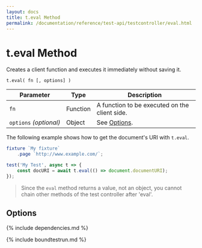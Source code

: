 ```yaml
---
layout: docs
title: t.eval Method
permalink: /documentation/reference/test-api/testcontroller/eval.html
---
```

# t.eval Method

Creates a client function and executes it immediately without saving it.

```text
t.eval( fn [, options] )
```

Parameter              | Type     | Description
---------------------- | -------- | --------------------------------------------------------------------------
`fn`                   | Function | A function to be executed on the client side.
`options`&#160;*(optional)* | Object   | See [Options](#options).

The following example shows how to get the document's URI with `t.eval`.

```js
fixture `My fixture`
    .page `http://www.example.com/`;

test('My Test', async t => {
    const docURI = await t.eval(() => document.documentURI);
});
```

> Since the `eval` method returns a value, not an object, you cannot chain other methods of the test controller after 'eval'.

## Options

{% include dependencies.md %}

{% include boundtestrun.md %}
